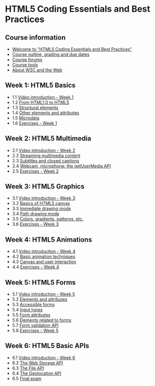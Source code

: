 
# HTML5 Coding Essentials and Best Practices

## Course information

+ [Welcome to "HTML5 Coding Essentials and Best Practices"](00-CourseInfo.md#)
+ [Course outline, grading and due dates](00-CourseInfo.md#)
+ [Course forums](00-CourseInfo.md#)
+ [Course tools](00-CourseInfo.md#)
+ [About W3C and the Web](00-CourseInfo.md#)


## Week 1: HTML5 Basics

+ 1.1 [Video introduction - Week 1](./01a-Basics.md)
+ 1.2 [From HTML1.0 to HTML5](./01b-Basics.md)
+ 1.3 [Structural elements](./01c-Basics.md)
+ 1.4 [Other elements and attributes](./01d-Basics.md)
+ 1.5 [Microdata](./01e-Basics.md)
+ 1.6 [Exercises - Week 1](./01f-Basics.md)


## Week 2: HTML5 Multimedia

+ 2.1 [Video introduction - Week 2](./02a-Multimedia.md)
+ 2.2 [Streaming multimedia content](./02b-Multimedia.md)
+ 2.3 [Subtitles and closed captions](./02c-Multimedia.md)
+ 2.4 [Webcam, microphone: the getUserMedia API](./02d-Multimedia.md)
+ 2.5 [Exercises - Week 2](./02e-Multimedia.md)
 

## Week 3: HTML5 Graphics

+ 3.1 [Video introduction - Week 3](./03a-Graphics.md#)
+ 3.2 [Basics of HTML5 canvas](./03b-Graphics.md#)
+ 3.3 [Immediate drawing mode](./03c-Graphics.md#)
+ 3.4 [Path drawing mode](./03d-Graphics.md#)
+ 3.5 [Colors, gradients, patterns, etc.](./03e-Graphics.md#)
+ 3.6 [Exercises - Week 3](./03f-Graphics.md#)


## Week 4: HTML5 Animations

+ 4.1 [Video introduction - Week 4](./04a-Animations.md)
+ 4.2 [Basic animation techniques](./04b-Animations.md)
+ 4.3 [Canvas and user interaction](./04c-Animations.md)
+ 4.4 [Exercises - Week 4](./04d-Animations.md)



## Week 5: HTML5 Forms

+ 5.1 [Video introduction - Week 5](./05a-HTMLForms.md)
+ 5.2 [Elements and attributes](./05b-HTMLForms.md)
+ 5.3 [Accessible forms](./05c-HTMLForms.md)
+ 5.4 [Input types](./05d-HTMLForms.md)
+ 5.5 [Form attributes](./05e-HTMLForms.md)
+ 5.6 [Elements related to forms](./05f-HTMLForms.md)
+ 5.7 [Form validation API](./05g-HTMLForms.md)
+ 5.8 [Exercises - Week 5](./05h-HTMLForms.md)



## Week 6: HTML5 Basic APIs

+ 6.1 [Video introduction - Week 6](./05-BasicAPIs.md#)
+ 6.2 [The Web Storage API](./05-BasicAPIs.md#)
+ 6.3 [The File API](./05-BasicAPIs.md#)
+ 6.4 [The Geolocation API](./05-BasicAPIs.md#)
+ 6.5 [Final exam](./05-BasicAPIs.md#)
 
